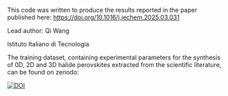 This code was written to produce the results reported in the paper published here:
https://doi.org/10.1016/j.jechem.2025.03.031

Lead author:
Qi Wang

Istituto Italiano di Tecnologia

The training dataset, containing experimental parameters for the synthesis of 0D, 2D and 3D halide perovskites extracted from the scientific literature, can be found on zenodo:

[![DOI](https://zenodo.org/badge/DOI/10.5281/zenodo.14363261.svg)](https://doi.org/10.5281/zenodo.14363261)
